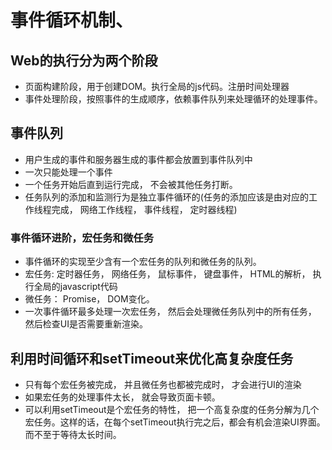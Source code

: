 # 事件循环机制、

## Web的执行分为两个阶段

* 页面构建阶段，用于创建DOM。执行全局的js代码。注册时间处理器
* 事件处理阶段，按照事件的生成顺序，依赖事件队列来处理循环的处理事件。

## 事件队列

* 用户生成的事件和服务器生成的事件都会放置到事件队列中
* 一次只能处理一个事件
* 一个任务开始后直到运行完成， 不会被其他任务打断。
* 任务队列的添加和监测行为是独立事件循环的(任务的添加应该是由对应的工作线程完成， 网络工作线程， 事件线程， 定时器线程)

### 事件循环进阶，宏任务和微任务

* 事件循环的实现至少含有一个宏任务的队列和微任务的队列。
* 宏任务: 定时器任务， 网络任务， 鼠标事件， 键盘事件， HTML的解析， 执行全局的javascript代码
* 微任务： Promise， DOM变化。
* 一次事件循环最多处理一次宏任务， 然后会处理微任务队列中的所有任务， 然后检查UI是否需要重新渲染。

## 利用时间循环和setTimeout来优化高复杂度任务

* 只有每个宏任务被完成， 并且微任务也都被完成时， 才会进行UI的渲染
* 如果宏任务的处理事件太长， 就会导致页面卡顿。
* 可以利用setTimeout是个宏任务的特性， 把一个高复杂度的任务分解为几个宏任务。这样的话，在每个setTimeout执行完之后，都会有机会渲染UI界面。而不至于等待太长时间。